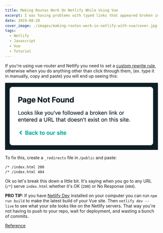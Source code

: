 ```yaml
---
title: Making Routes Work On Netlify While Using Vue
excerpt: I was having problems with typed links that appeared broken in Netlify. The solution was so much easier than I realized...
date: 2019-08-28
cover_image: ./images/making-routes-work-in-netlify-with-vue/cover.jpg
tags:
  - Netlify
  - Javascript
  - Vue
  - Tutorial
---
```


If you're using vue-router and Netlify you need to set a [custom rewrite rule](https://www.netlify.com/docs/redirects/#rewrites-and-proxying), otherwise when you do anything other than click through them, (ex. type it in manually, copy and paste) you will end up seeing this:

![Page Not Found](./images/making-routes-work-in-netlify-with-vue/not-found.png)

To fix this, create a `_redirects` file in `/public` and paste:

```_redirects
/* /index.html 200
/* /index.html 404
```

Ok so let's break this down a little bit. It's saying when you go to any URL (`/*`) serve `index.html` whether it's OK (`200`) or No Response (`404`).

**PRO TIP:** If you have [Netlify Dev](https://www.netlify.com/products/dev/) installed on your computer you can run `npm run build` to make the latest build of your Vue site. Then `netlify dev --live` to see what your site looks like on the Netlify servers. That way you're not having to push to your repo, wait for deployment, and wasting a bunch of commits.

[Reference](https://medium.com/@lpellis/deploying-vue-with-netlify-from-scratch-28b6c2249081)
